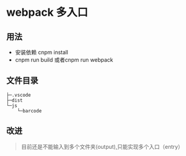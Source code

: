 # webpack 多入口
## 用法
- 安装依赖 cnpm install
- cnpm run build 或者cnpm run webpack
## 文件目录
```
├─.vscode
├─dist
└─js
    └─barcode
```
## 改进
> 目前还是不能输入到多个文件夹(output),只能实现多个入口（entry）

